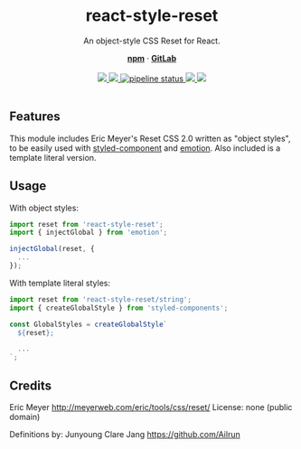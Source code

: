 <div align="center">
  <h1 align="center">react-style-reset</h1>
  <p>An object-style CSS Reset for React.</p>
  <a href="https://www.npmjs.com/package/react-style-reset"><strong>npm</strong></a> ·
  <a href="https://gitlab.com/iiroj/react-style-reset"><strong>GitLab</strong></a>
  <br/>
  <br/>
  <a href="https://www.npmjs.com/package/react-style-reset">
    <img src="https://img.shields.io/npm/v/react-style-reset.svg">
  </a>
  <a href="https://gitlab.com/iiroj/react-style-reset">
    <img src="https://img.shields.io/github/languages/code-size/iiroj/react-style-reset.svg">
  </a>
  <a href="https://gitlab.com/iiroj/react-style-reset/commits/master">
    <img alt="pipeline status" src="https://gitlab.com/iiroj/react-style-reset/badges/master/pipeline.svg" />
  </a>
  <a href="https://gitlab.com/iiroj/react-style-reset/blob/master/package.json">
    <img src="https://img.shields.io/david/iiroj/react-style-reset.svg">
  </a>
  <a href="https://gitlab.com/iiroj/react-style-reset/blob/master/package.json">
    <img src="https://img.shields.io/david/dev/iiroj/react-style-reset.svg">
  </a>
  <br/>
  <br/>
</div>

## Features

This module includes Eric Meyer's Reset CSS 2.0 written as "object styles", to be easily used with [styled-component](https://www.styled-components.com/) and [emotion](https://emotion.sh/). Also included is a template literal version.

## Usage

With object styles:

```js
import reset from 'react-style-reset';
import { injectGlobal } from 'emotion';

injectGlobal(reset, {
  ...
});
```

With template literal styles:

```js
import reset from 'react-style-reset/string';
import { createGlobalStyle } from 'styled-components';

const GlobalStyles = createGlobalStyle`
  ${reset};

  ...
`;
```

## Credits

Eric Meyer http://meyerweb.com/eric/tools/css/reset/
License: none (public domain)

Definitions by: Junyoung Clare Jang <https://github.com/Ailrun>
